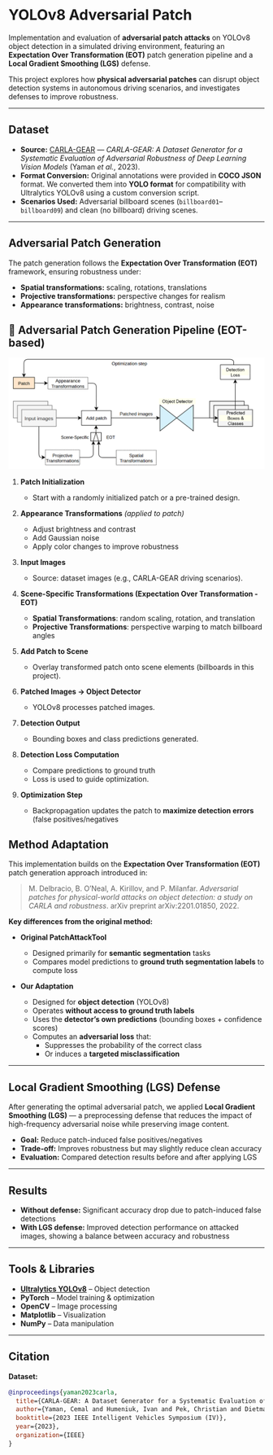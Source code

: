 # YOLOv8 Adversarial Patch 

Implementation and evaluation of **adversarial patch attacks** on YOLOv8 object detection in a simulated driving environment, featuring an **Expectation Over Transformation (EOT)** patch generation pipeline and a **Local Gradient Smoothing (LGS)** defense.

This project explores how **physical adversarial patches** can disrupt object detection systems in autonomous driving scenarios, and investigates defenses to improve robustness.

---

##  Dataset

- **Source:** [CARLA-GEAR](https://arxiv.org/abs/2301.01680) — *CARLA-GEAR: A Dataset Generator for a Systematic Evaluation of Adversarial Robustness of Deep Learning Vision Models* (Yaman *et al.*, 2023).  
- **Format Conversion:** Original annotations were provided in **COCO JSON** format. We converted them into **YOLO format** for compatibility with Ultralytics YOLOv8 using a custom conversion script.  
- **Scenarios Used:** Adversarial billboard scenes (`billboard01`–`billboard09`) and clean (no billboard) driving scenes.

---

##  Adversarial Patch Generation

The patch generation follows the **Expectation Over Transformation (EOT)** framework, ensuring robustness under:

- **Spatial transformations:** scaling, rotations, translations  
- **Projective transformations:** perspective changes for realism  
- **Appearance transformations:** brightness, contrast, noise

## 🔄 Adversarial Patch Generation Pipeline (EOT-based)

![Patch Generation Pipeline](patch_pipeline.png)

1. **Patch Initialization**  
   - Start with a randomly initialized patch or a pre-trained design.

2. **Appearance Transformations** *(applied to patch)*  
   - Adjust brightness and contrast  
   - Add Gaussian noise  
   - Apply color changes to improve robustness

3. **Input Images**  
   - Source: dataset images (e.g., CARLA-GEAR driving scenarios).

4. **Scene-Specific Transformations (Expectation Over Transformation - EOT)**  
   - **Spatial Transformations**: random scaling, rotation, and translation  
   - **Projective Transformations**: perspective warping to match billboard angles

5. **Add Patch to Scene**  
   - Overlay transformed patch onto scene elements (billboards in this project).

6. **Patched Images → Object Detector**  
   - YOLOv8 processes patched images.

7. **Detection Output**  
   - Bounding boxes and class predictions generated.

8. **Detection Loss Computation**  
   - Compare predictions to ground truth  
   - Loss is used to guide optimization.

9. **Optimization Step**  
   - Backpropagation updates the patch to **maximize detection errors** (false positives/negatives

## Method Adaptation

This implementation builds on the **Expectation Over Transformation (EOT)** patch generation approach introduced in:

> M. Delbracio, B. O’Neal, A. Kirillov, and P. Milanfar. *Adversarial patches for physical-world attacks on object detection: a study on CARLA and robustness*. arXiv preprint arXiv:2201.01850, 2022.

**Key differences from the original method:**
- **Original PatchAttackTool**  
  - Designed primarily for **semantic segmentation** tasks  
  - Compares model predictions to **ground truth segmentation labels** to compute loss  

- **Our Adaptation**  
  - Designed for **object detection** (YOLOv8)  
  - Operates **without access to ground truth labels**  
  - Uses the **detector’s own predictions** (bounding boxes + confidence scores)  
  - Computes an **adversarial loss** that:  
    - Suppresses the probability of the correct class  
    - Or induces a **targeted misclassification**

---

##  Local Gradient Smoothing (LGS) Defense

After generating the optimal adversarial patch, we applied **Local Gradient Smoothing (LGS)** — a preprocessing defense that reduces the impact of high-frequency adversarial noise while preserving image content.

- **Goal:** Reduce patch-induced false positives/negatives  
- **Trade-off:** Improves robustness but may slightly reduce clean accuracy  
- **Evaluation:** Compared detection results before and after applying LGS  

---

##  Results

- **Without defense:** Significant accuracy drop due to patch-induced false detections  
- **With LGS defense:** Improved detection performance on attacked images, showing a balance between accuracy and robustness  

---

##  Tools & Libraries

- **[Ultralytics YOLOv8](https://github.com/ultralytics/ultralytics)** – Object detection  
- **PyTorch** – Model training & optimization  
- **OpenCV** – Image processing  
- **Matplotlib** – Visualization  
- **NumPy** – Data manipulation  

---

##  Citation

**Dataset:**
```bibtex
@inproceedings{yaman2023carla,
  title={CARLA-GEAR: A Dataset Generator for a Systematic Evaluation of Adversarial Robustness of Deep Learning Vision Models},
  author={Yaman, Cemal and Humeniuk, Ivan and Pek, Christian and Dietmayer, Klaus},
  booktitle={2023 IEEE Intelligent Vehicles Symposium (IV)},
  year={2023},
  organization={IEEE}
}

